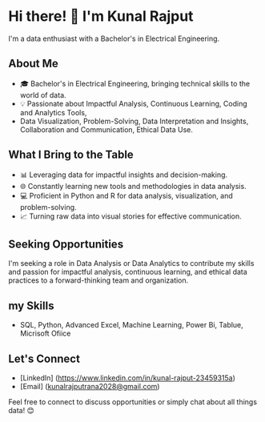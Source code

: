 # Hi there! 👋 I'm Kunal Rajput

I'm a data enthusiast with a Bachelor's in Electrical Engineering.

## About Me

- 🎓 Bachelor's in Electrical Engineering, bringing technical skills to the world of data.
- 💡 Passionate about Impactful Analysis, Continuous Learning, Coding and Analytics Tools,
- Data Visualization, Problem-Solving, Data Interpretation and Insights, Collaboration and Communication, Ethical Data Use.

## What I Bring to the Table

- 📊 Leveraging data for impactful insights and decision-making.
- 🌐 Constantly learning new tools and methodologies in data analysis.
- 💻 Proficient in Python and R for data analysis, visualization, and problem-solving.
- 📈 Turning raw data into visual stories for effective communication.

## Seeking Opportunities

I'm seeking a role in Data Analysis or Data Analytics to contribute my skills and passion for impactful analysis, continuous learning, and ethical data practices to a forward-thinking team and organization.

## my Skills
- SQL, Python, Advanced Excel, Machine Learning, Power Bi, Tablue, Micrisoft Ofiice

## Let's Connect

- [LinkedIn] (https://www.linkedin.com/in/kunal-rajput-23459315a)
- [Email] (kunalrajputrana2028@gmail.com) 

Feel free to connect to discuss opportunities or simply chat about all things data! 😊
